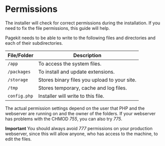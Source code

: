 # Permissions
<p class="uk-article-lead">The installer will check for correct permissions during the installation. If you need to fix the file permissions, this guide will help.</p>

Pagekit needs to be able to write to the following files and directories and each of their subdirectories.

File/Folder | Description
------------- | --------------------------------------------
`/app`        | To access the system files.
`/packages`   | To install and update extensions.
`/storage`    | Stores binary files you upload to your site.
`/tmp`        | Stores temporary, cache and log files.
`config.php`  | Installer will write to this file.

The actual permission settings depend on the user that PHP and the webserver are running on and the owner of the folders. If your webserver has problems with the CHMOD _755_, you can also try _775_.

**Important** You should always avoid _777_ permissions on your production webserver, since this will allow anyone, who has access to the machine, to edit the files.
